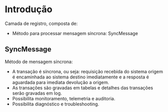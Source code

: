 # Introdução

Camada de registro, composta de:

* Método para processar mensagem síncrona: SyncMessage

## SyncMessage

Método de mensagem síncrona:

* A transação é síncrona, ou seja: requisição recebida do sistema origem é encaminhada ao sistema destino imediatamente e a resposta é aguardada para imediata devolução a origem.
* As transações são gravadas em tabelas e detalhes das transações serão gravadas em log.
* Possibilita monitoramento, telemetria e auditoria.
* Possibilita diagnóstico e troubleshooting.